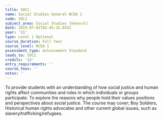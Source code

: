 ```yaml
---
title: SOC1
name: Social Studies General NCEA 1
code: SOC1
subject_area: Social Studies (General)
date: 2019-07-01T02:45:31.655Z
year: '11'
type: Level 1 Optional
course_duration: Full Year
course_level: NCEA 1
assessment_type: Achievement Standard
leads_to: SOC2
credits: '12'
entry_requirements: ''
course_fees: ''
notes: ''
---
```

To provide students with an understanding of how social justice and human rights affect communities and roles in which individuals or groups participate. To explore the reasons why people hold their values positions and perspectives about social justice. The course may cover; Boy Soldiers, Historical human rights advocates and other current global issues, such as slavery/trafficking/refugees.
